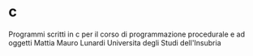 # c
 Programmi scritti in c per il corso di programmazione procedurale e ad oggetti
 Mattia Mauro Lunardi
 Universita degli Studi dell'Insubria
